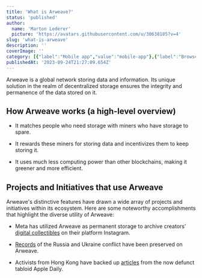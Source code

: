 ```yaml
---
title: 'What is Arweave?'
status: 'published'
author:
  name: 'Marton Lederer'
  picture: 'https://avatars.githubusercontent.com/u/30638105?v=4'
slug: 'what-is-arweave'
description: ''
coverImage: ''
category: [{"label":"Mobile app","value":"mobile-app"},{"label":"Browser Extension","value":"browser-extension"},{"value":"getting-started","label":"Getting started"},{"value":"wallet-management","label":"Wallet management"},{"value":"apps-and-connections","label":"Apps & connections"}]
publishedAt: '2023-09-24T21:27:09.654Z'
---
```


Arweave is a global network storing data and information. Its unique solution in the realm of decentralized storage ensures the integrity and permanence of the data stored on it.

## **How Arweave works (a high-level overview)**

- It matches people who need storage with miners who have storage to spare.

- It rewards these miners for storing data and incentivizes them to keep storing it.

- It uses much less computing power than other blockchains, making it greener and more efficient.

## Projects and Initiatives that use Arweave

Arweave's distinctive features have drawn a wide array of projects and initiatives within its ecosystem. Here are some noteworthy accomplishments that highlight the diverse utility of Arweave:

- Meta has utilized Arweave as permanent storage to archive creators’ [digital collectibles](https://www.coindesk.com/markets/2022/11/03/arweave-token-surges-60-on-meta-integration/) on their platform Instagram.

- [Records](https://www.forbes.com/sites/stevenehrlich/2022/02/25/a-blockchain-based-noahs-ark-is-being-used-to-preserve-a-record-of-the-ukraine-conflict/?sh=7d39ef566651) of the Russia and Ukraine conflict have been preserved on Arweave.

- Activists from Hong Kong have backed up [articles](https://www.reuters.com/world/asia-pacific/hong-kongs-apple-daily-live-blockchain-free-censors-2021-06-24/) from the now defunct tabloid Apple Daily.

